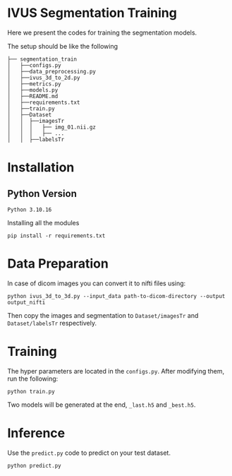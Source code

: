 # IVUS Segmentation Training
Here we present the codes for training the segmentation models.

The setup should be like the following
```commandline
├── segmentation_train
│   ├──configs.py
│   ├──data_preprocessing.py
│   ├──ivus_3d_to_2d.py
│   ├──metrics.py
│   ├──models.py
│   ├──README.md
│   ├──requirements.txt
│   ├──train.py
│   ├──Dataset
│   │  ├──imagesTr
│   │  │   ├── img_01.nii.gz
│   │  │   ├── ...
│   │  ├──labelsTr
```

# Installation
## Python Version
```commandline
Python 3.10.16
```

Installing all the modules
```commandline
pip install -r requirements.txt
```

# Data Preparation
In case of dicom images you can convert it to nifti files using:
```commandline
python ivus_3d_to_3d.py --input_data path-to-dicom-directory --output output_nifti
```

Then copy the images and segmentation to `Dataset/imagesTr` and `Dataset/labelsTr` respectively.

# Training
The hyper parameters are located in the `configs.py`. After modifying them, run the following:

```commandline
python train.py
```

Two models will be generated at the end, `_last.h5` and `_best.h5`. 

# Inference
Use the `predict.py` code to predict on your test dataset.
```commandline
python predict.py 
```

